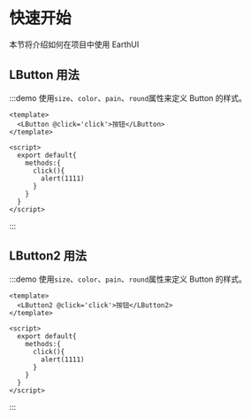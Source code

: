 # 快速开始

本节将介绍如何在项目中使用 EarthUI

## LButton 用法

:::demo 使用`size`、`color`、`pain`、`round`属性来定义 Button 的样式。

```vue
<template>
  <LButton @click='click'>按钮</LButton>
</template>

<script>
  export default{
    methods:{
      click(){
        alert(1111)
      }
    }
  }
</script>
```
:::

## LButton2 用法

:::demo 使用`size`、`color`、`pain`、`round`属性来定义 Button 的样式。

```vue
<template>
  <LButton2 @click='click'>按钮</LButton2>
</template>

<script>
  export default{
    methods:{
      click(){
        alert(1111)
      }
    }
  }
</script>
```
:::